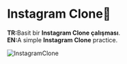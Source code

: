 # Instagram Clone🙌

<b>TR:</b>Basit bir <b>Instagram Clone çalışması</b>.<br>
<b>EN:</b>A simple <b>Instagram Clone</b> practice.<br>

![InstagramClone](https://user-images.githubusercontent.com/109991448/200234805-e1fb7ae0-44b6-48c3-9e93-9b2531ee13ff.jpg)

